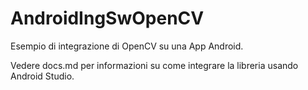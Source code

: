 # AndroidIngSwOpenCV

Esempio di integrazione di OpenCV su una App Android.

Vedere docs.md per informazioni su come integrare la libreria usando Android Studio.
